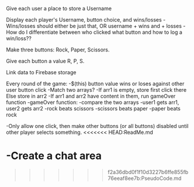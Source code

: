Give each user a place to store a Username

Display each player's Username, button choice, and wins/losses
  -Wins/losses should either be just that, OR username + wins and + losses
  -How do I differentiate between who clicked what button and how to log a      win/loss??

Make three buttons: Rock, Paper, Scissors.

Give each button a value R, P, S.

Link data to Firebase storage

Every round of the game:
  -$(this) button value wins or loses against other user button click
    -Match two arrays?
      -If arr1 is empty, store first click there
       Else store in arr2
        -If arr1 and arr2 have content in them, run gameOver function 
      -gameOver function:
        -compare the two arrays
        -user1 gets arr1, user2 gets arr2
        -rock beats scissors
        -scissors beats paper
        -paper beats rock

  -Only allow one click, then make other buttons (or all buttons) disabled      until other player selects something.
<<<<<<< HEAD:ReadMe.md

  -Create a chat area
=======
>>>>>>> f2a36dbd0f1f10d3227b6ffe855fb76eeaf8ee7b:PseudoCode.md
